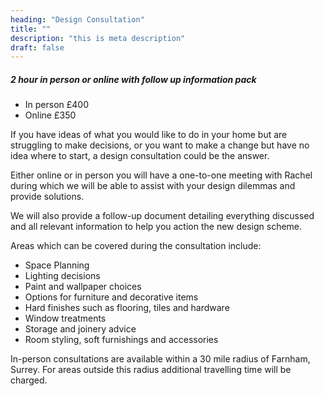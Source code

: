 ```yaml
---
heading: "Design Consultation"
title: ""
description: "this is meta description"
draft: false
---
```

##### 2 hour in person or online with follow up information pack

- In person £400
- Online £350

If you have ideas of what you would like to do in your home but are struggling to make decisions, or you want to make a change but have no idea where to start, a design consultation could be the answer. 

Either online or in person you will have a one-to-one meeting with Rachel during which we will be able to assist with your design dilemmas and provide solutions. 

We will also provide a follow-up document detailing everything discussed and all relevant information to help you action the new design scheme.

Areas which can be covered during the consultation include:

- Space Planning
- Lighting decisions
- Paint and wallpaper choices
- Options for furniture and decorative items
- Hard finishes such as flooring, tiles and hardware
- Window treatments
- Storage and joinery advice
- Room styling, soft furnishings and accessories

In-person consultations are available within a 30 mile radius of Farnham, Surrey. For areas outside this radius additional travelling time will be charged.
